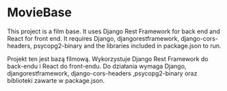 # MovieBase
This project is a film base. It uses Django Rest Framework for back end and React for front end.
It requires Django, djangorestframework, django-cors-headers, psycopg2-binary and the libraries included in package.json to run.

Projekt ten jest bazą filmową. Wykorzystuje Django Rest Framework do back-endu i React do front-endu. 
Do działania wymaga Django, djangorestframework, django-cors-headers ,psycopg2-binary oraz biblioteki zawarte w package.json.